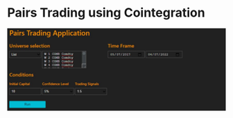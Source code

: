 # Pairs Trading using Cointegration 
![alt text](https://github.com/ivanteocw/pairs_cointegration/blob/main/UI.jpg?raw=true)

